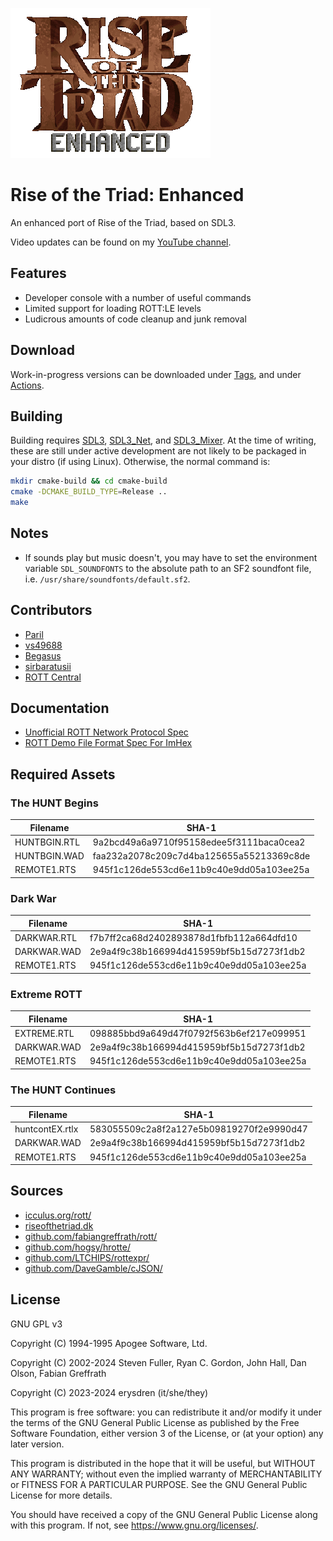
![Rise of the Triad: Enhanced](./.github/logo.png "Rise of the Triad: Enhanced")

# Rise of the Triad: Enhanced

An enhanced port of Rise of the Triad, based on SDL3.

Video updates can be found on my
[YouTube channel](https://www.youtube.com/@erysdren).

## Features

- Developer console with a number of useful commands
- Limited support for loading ROTT:LE levels
- Ludicrous amounts of code cleanup and junk removal

## Download

Work-in-progress versions can be downloaded under
[Tags](https://github.com/erysdren/ROTTEN/tags), and under
[Actions](https://github.com/erysdren/ROTTEN/actions).

## Building

Building requires [SDL3](https://github.com/libsdl-org/SDL),
[SDL3_Net](https://github.com/libsdl-org/SDL_net), and
[SDL3_Mixer](https://github.com/libsdl-org/SDL_mixer). At the time of writing,
these are still under active development are not likely to be packaged in your
distro (if using Linux). Otherwise, the normal command is:

```bash
mkdir cmake-build && cd cmake-build
cmake -DCMAKE_BUILD_TYPE=Release ..
make
```

## Notes

- If sounds play but music doesn't, you may have to set the environment
variable `SDL_SOUNDFONTS` to the absolute path to an SF2 soundfont file, i.e.
`/usr/share/soundfonts/default.sf2`.

## Contributors

- [Paril](https://github.com/Paril/)
- [vs49688](https://github.com/vs49688/)
- [Begasus](https://github.com/Begasus)
- [sirbaratusii](https://github.com/sirbaratusii)
- [ROTT Central](https://discord.gg/GaNQMFWwes)

## Documentation

- [Unofficial ROTT Network Protocol Spec](./doc/rottnet.md)
- [ROTT Demo File Format Spec For ImHex](./doc/rott_dmo.hexpat)

## Required Assets

### The HUNT Begins

| Filename     | SHA-1                                    |
|--------------|------------------------------------------|
| HUNTBGIN.RTL | 9a2bcd49a6a9710f95158edee5f3111baca0cea2 |
| HUNTBGIN.WAD | faa232a2078c209c7d4ba125655a55213369c8de |
| REMOTE1.RTS  | 945f1c126de553cd6e11b9c40e9dd05a103ee25a |

### Dark War

| Filename    | SHA-1                                    |
|-------------|------------------------------------------|
| DARKWAR.RTL | f7b7ff2ca68d2402893878d1fbfb112a664dfd10 |
| DARKWAR.WAD | 2e9a4f9c38b166994d415959bf5b15d7273f1db2 |
| REMOTE1.RTS | 945f1c126de553cd6e11b9c40e9dd05a103ee25a |

### Extreme ROTT

| Filename    | SHA-1                                    |
|-------------|------------------------------------------|
| EXTREME.RTL | 098885bbd9a649d47f0792f563b6ef217e099951 |
| DARKWAR.WAD | 2e9a4f9c38b166994d415959bf5b15d7273f1db2 |
| REMOTE1.RTS | 945f1c126de553cd6e11b9c40e9dd05a103ee25a |

### The HUNT Continues

| Filename        | SHA-1                                    |
|-----------------|------------------------------------------|
| huntcontEX.rtlx | 583055509c2a8f2a127e5b09819270f2e9990d47 |
| DARKWAR.WAD     | 2e9a4f9c38b166994d415959bf5b15d7273f1db2 |
| REMOTE1.RTS     | 945f1c126de553cd6e11b9c40e9dd05a103ee25a |

## Sources

- [icculus.org/rott/](https://icculus.org/rott/)
- [riseofthetriad.dk](https://dukenukemcentral.com/mirrorsites/www.riseofthetriad.dk/)
- [github.com/fabiangreffrath/rott/](https://github.com/fabiangreffrath/rott/)
- [github.com/hogsy/hrotte/](https://github.com/hogsy/hrotte/)
- [github.com/LTCHIPS/rottexpr/](https://github.com/LTCHIPS/rottexpr/)
- [github.com/DaveGamble/cJSON/](https://github.com/DaveGamble/cJSON/)

## License

GNU GPL v3

Copyright (C) 1994-1995 Apogee Software, Ltd.

Copyright (C) 2002-2024 Steven Fuller, Ryan C. Gordon, John Hall, Dan Olson,
Fabian Greffrath

Copyright (C) 2023-2024 erysdren (it/she/they)

This program is free software: you can redistribute it and/or modify
it under the terms of the GNU General Public License as published by
the Free Software Foundation, either version 3 of the License, or
(at your option) any later version.

This program is distributed in the hope that it will be useful,
but WITHOUT ANY WARRANTY; without even the implied warranty of
MERCHANTABILITY or FITNESS FOR A PARTICULAR PURPOSE.  See the
GNU General Public License for more details.

You should have received a copy of the GNU General Public License
along with this program.  If not, see <https://www.gnu.org/licenses/>.
